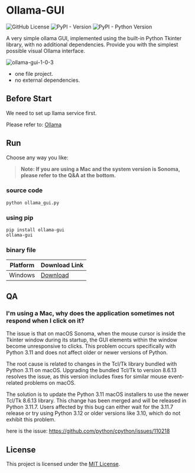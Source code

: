 # Ollama-GUI

![GitHub License](https://img.shields.io/github/license/chyok/ollama-gui)
![PyPI - Version](https://img.shields.io/pypi/v/ollama-gui)
![PyPI - Python Version](https://img.shields.io/pypi/pyversions/ollama-gui)

A very simple ollama GUI, implemented using the built-in Python Tkinter library, with no additional dependencies.
Provide you with the simplest possible visual Ollama interface.

![ollama-gui-1-0-3](https://github.com/chyok/ollama-gui/assets/32629225/4a733a19-3201-4440-b6d5-eddd62294a0b)

+ one file project.
+ no external dependencies.

## Before Start

We need to set up llama service first.

Please refer to: [Ollama](https://ollama.com/)

## Run

Choose any way you like:
> **Note: If you are using a Mac and the system version is Sonoma, please refer to the Q&A at the bottom.**

### source code

`python ollama_gui.py`

### using pip

```
pip install ollama-gui
ollama-gui
```

### binary file

| Platform | Download Link                                            | 
|----------|----------------------------------------------------------|
| Windows  | [Download](https://github.com/chyok/ollama-gui/releases) |

## QA
### I'm using a Mac, why does the application sometimes not respond when I click on it?

The issue is that on macOS Sonoma, when the mouse cursor is inside the Tkinter window during its startup, the GUI elements within the window become unresponsive to clicks. This problem occurs specifically with Python 3.11 and does not affect older or newer versions of Python.

The root cause is related to changes in the Tcl/Tk library bundled with Python 3.11 on macOS. Upgrading the bundled Tcl/Tk to version 8.6.13 resolves the issue, as this version includes fixes for similar mouse event-related problems on macOS.

The solution is to update the Python 3.11 macOS installers to use the newer Tcl/Tk 8.6.13 library. This change has been merged and will be released in Python 3.11.7. Users affected by this bug can either wait for the 3.11.7 release or try using Python 3.12 or older versions like 3.10, which do not exhibit this problem.

here is the issue: https://github.com/python/cpython/issues/110218

## License

This project is licensed under the [MIT License](LICENSE).

